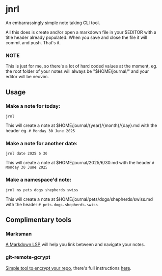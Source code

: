 # jnrl

An embarrassingly simple note taking CLI tool.

All this does is create and/or open a markdown file in your $EDITOR with a title header already populated.
When you save and close the file it will commit and push.
That's it.

### NOTE

This is just for me, so there's a lot of hard coded values at the moment, eg. the root folder
of your notes will always be "$HOME/journal/" and your editor will be neovim.

## Usage

### Make a note for today:

`jrnl`

This will create a note at $HOME/journal/{year}/{month}/{day}.md with the header eg. `# Monday 30 June 2025`

### Make a note for another date:

`jrnl date 2025 6 30`

This will create a note at $HOME/journal/2025/6/30.md with the header `# Monday 30 June 2025`

### Make a namespace'd note:

`jrnl ns pets dogs shepherds swiss`

This will create a note at $HOME/journal/pets/dogs/shepherds/swiss.md with the header `# pets.dogs.shepherds.swiss`

## Complimentary tools

### Marksman

[A Markdown LSP](https://github.com/artempyanykh/marksman) will help you link between and navigate your notes.

### git-remote-gcrypt

[Simple tool to encrypt your repo](https://spwhitton.name/tech/code/git-remote-gcrypt/), there's full instructions
[here](https://flolu.de/blog/encrypted-git-repository).
